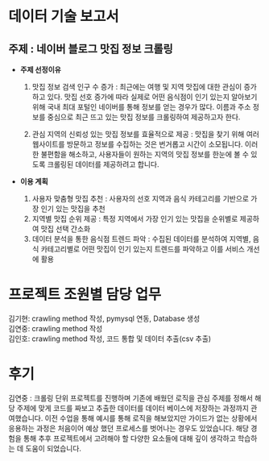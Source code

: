 # 데이터 기술 보고서

## 주제 : 네이버 블로그 맛집 정보 크롤링

- **주제 선정이유**
  1) 맛집 정보 검색 인구 수 증가
      : 최근에는 여행 및 지역 맛집에 대한 관심이 증가하고 있다. 맛집 선호 증가에 따라 실제로 어떤 음식점이 인기 있는지 알아보기 위해 국내 최대 포털인 네이버를 통해 정보를 얻는 경우가 많다. 이름과 주소 정보를 중심으로 최근 뜨고 있는 맛집 정보를 크롤링하여 제공하고자 한다.

  2) 관심 지역의 신뢰성 있는 맛집 정보를 효율적으로 제공
      : 맛집을 찾기 위해 여러 웹사이트를 방문하고 정보를 수집하는 것은 번거롭고 시간이 소모됩니다. 이러한 불편함을 해소하고, 사용자들이 원하는 지역의 맛집 정보를 한눈에 볼 수 있도록 크롤링된 데이터를 제공하려고 합니다.


-  **이용 계획**

     1) 사용자 맞춤형 맛집 추천
         : 사용자의 선호 지역과 음식 카테고리를 기반으로 가장 인기 있는 맛집을 추천
     2) 지역별 맛집 순위 제공
        : 특정 지역에서 가장 인기 있는 맛집을 순위별로 제공하여 맛집 선택 간소화
     3) 데이터 분석을 통한 음식점 트렌드 파악
        : 수집된 데이터를 분석하여 지역별, 음식 카테고리별로 어떤 맛집이 인기 있는지 트렌드를 파악하고 이를 서비스 개선에 활용


# 프로젝트 조원별 담당 업무
김기현: crawling method 작성, pymysql 연동, Database 생성\
김연중: crawling method 작성\
김인호: crawling method 작성, 코드 통합 및 데이터 추출(csv 추출)


# 후기
김연중
: 크롤링 단위 프로젝트를 진행하며 기존에 배웠던 로직을 관심 주제를 정해서 해당 주제에 맞게 코드를 짜보고 추출한 데이터를 데이터 베이스에 저장하는 과정까지 관여했습니다. 이전 수업을 통해 예시를 통해 로직을 해보았지만 가이드가 없는 상황에서 응용하는 과정은 처음이어 예상 했던 프로세스를 벗어나는 경우도 있었습니다. 해당 경험을 통해 추후 프로젝트에서 고려해야 할 다양한 요소들에 대해 깊이 생각하고 학습하는 데 도움이 되었습니다.
